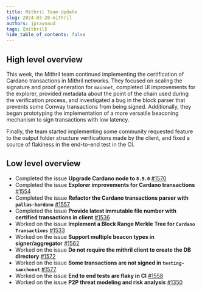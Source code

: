 ```yaml
---
title: Mithril Team Update
slug: 2024-03-20-mithril
authors: jpraynaud
tags: [mithril]
hide_table_of_contents: false
---
```


## High level overview

This week, the Mithril team continued implementing the certification of Cardano transactions in Mithril networks. They focused on scaling the signature and proof generation for `mainnet`, completed UI improvements for the explorer, provided metadata about the point of the chain used during the verification process, and investigated a bug in the block parser that prevents some Conway transactions from being signed. Additionally, they began prototyping the implementation of a more versatile beaconing mechanism to sign transactions with low latency.

Finally, the team started implementing some community requested feature to the output folder structure verifications made by the client, and fixed a source of flakiness in the end-to-end test in the CI.

## Low level overview

- Completed the issue **Upgrade Cardano node to `8.9.0`** [#1570](https://github.com/input-output-hk/mithril/issues/1570)
- Completed the issue **Explorer improvements for Cardano transactions** [#1554](https://github.com/input-output-hk/mithril/issues/1554)
- Completed the issue **Refactor the Cardano transactions parser with `pallas-hardano`** [#1557](https://github.com/input-output-hk/mithril/issues/1557)
- Completed the issue **Provide latest immutable file number with certified transactions in client** [#1536](https://github.com/input-output-hk/mithril/issues/1536)
- Worked on the issue **Implement a Block Range Merkle Tree for `Cardano Transactions`** [#1533](https://github.com/input-output-hk/mithril/issues/1533)
- Worked on the issue **Support multiple beacon types in signer/aggregator** [#1562](https://github.com/input-output-hk/mithril/issues/1562)
- Worked on the issue **Do not require the mithril client to create the DB directory** [#1572](https://github.com/input-output-hk/mithril/issues/1572)
- Worked on the issue **Some transactions are not signed in `testing-sanchonet`** [#1577](https://github.com/input-output-hk/mithril/issues/1577)
- Worked on the issue **End to end tests are flaky in CI** [#1558](https://github.com/input-output-hk/mithril/issues/1558)
- Worked on the issue **P2P threat modeling and risk analysis** [#1350](https://github.com/input-output-hk/mithril/issues/1350)



